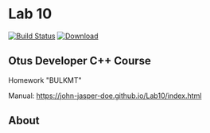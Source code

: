 # Lab 10
[![Build Status](https://travis-ci.org/John-Jasper-Doe/Lab10.svg?branch=master)](https://travis-ci.org/John-Jasper-Doe/Lab10)
[ ![Download](https://api.bintray.com/packages/john-jasper-doe/otus-cpp/homeworks/images/download.svg?version=bulkmt) ](https://bintray.com/john-jasper-doe/otus-cpp/homeworks/bulkmt/link)


## Otus Developer C++ Course
Homework "BULKMT"

Manual: https://john-jasper-doe.github.io/Lab10/index.html


## About
